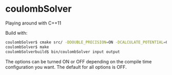 # coulombSolver
Playing around with C++11

Build with:

```bash
coulombSolver$ cmake src/ -DDOUBLE_PRECISION=ON -DCALCULATE_POTENTIAL=ON
coulombSolver$ make
coulombSolverbuild$ bin/coulombSolver input output
```
The options can be turned ON or OFF depending on the compile time configuration you want.
The default for all options is OFF.
